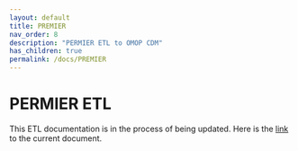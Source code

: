 ```yaml
---
layout: default
title: PREMIER
nav_order: 8
description: "PERMIER ETL to OMOP CDM"
has_children: true
permalink: /docs/PREMIER
---
```


# PERMIER ETL

This ETL documentation is in the process of being updated. Here is the [link](https://github.com/OHDSI/ETL-CDMBuilder/blob/master/man/PREMIER/Premier_ETL_CDM_V5_3.doc) to the current document. 